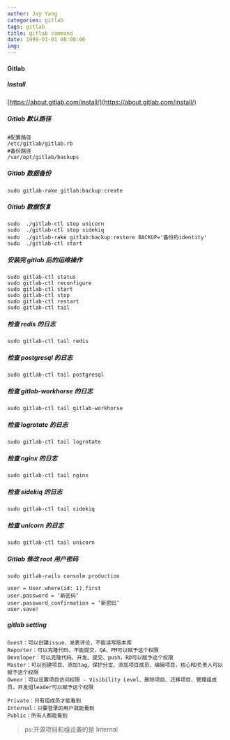 ```yaml
---
author: Jay Yang
categories: gitlab
tags: gitlab
title: gitlab command
date: 1999-01-01 00:00:00
img:
---
```


#### Gitlab

##### Install

[https://about.gitlab.com/install/](https://about.gitlab.com/install/)

##### Gitlab 默认路径

    #配置路径
    /etc/gitlab/gitlab.rb
    #备份路径
    /var/opt/gitlab/backups

##### Gitlab 数据备份

    sudo gitlab-rake gitlab:backup:create

##### Gitlab 数据恢复

    sudo  ./gitlab-ctl stop unicorn
    sudo  ./gitlab-ctl stop sidekiq
    sudo  ./gitlab-rake gitlab:backup:restore BACKUP='备份的identity'
    sudo  ./gitlab-ctl start

##### 安装完 gitlab 后的运维操作

    sudo gitlab-ctl status
    sudo gitlab-ctl reconfigure
    sudo gitlab-ctl start
    sudo gitlab-ctl stop
    sudo gitlab-ctl restart
    sudo gitlab-ctl tail

##### 检查 redis 的日志

    sudo gitlab-ctl tail redis

##### 检查 postgresql 的日志

    sudo gitlab-ctl tail postgresql

##### 检查 gitlab-workhorse 的日志

    sudo gitlab-ctl tail gitlab-workhorse

##### 检查 logrotate 的日志

    sudo gitlab-ctl tail logrotate

##### 检查 nginx 的日志

    sudo gitlab-ctl tail nginx

##### 检查 sidekiq 的日志

    sudo gitlab-ctl tail sidekiq

##### 检查 unicorn 的日志

    sudo gitlab-ctl tail unicorn

##### Gitlab 修改 root 用户密码

    sudo gitlab-rails console production

    user = User.where(id: 1).first
    user.password = ‘新密码‘
    user.password_confirmation = ‘新密码‘
    user.save!

##### gitlab setting

    Guest：可以创建issue、发表评论，不能读写版本库
    Reporter：可以克隆代码，不能提交，QA、PM可以赋予这个权限
    Developer：可以克隆代码、开发、提交、push，RD可以赋予这个权限
    Master：可以创建项目、添加tag、保护分支、添加项目成员、编辑项目，核心RD负责人可以赋予这个权限
    Owner：可以设置项目访问权限 - Visibility Level、删除项目、迁移项目、管理组成员，开发组leader可以赋予这个权限

    Private：只有组成员才能看到
    Internal：只要登录的用户就能看到
    Public：所有人都能看到

> ps:开源项目和组设置的是 Internal
